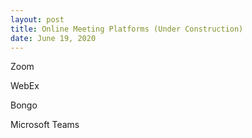 ```yaml
---
layout: post
title: Online Meeting Platforms (Under Construction)  
date: June 19, 2020
--- 
```

Zoom

WebEx

Bongo

Microsoft Teams

